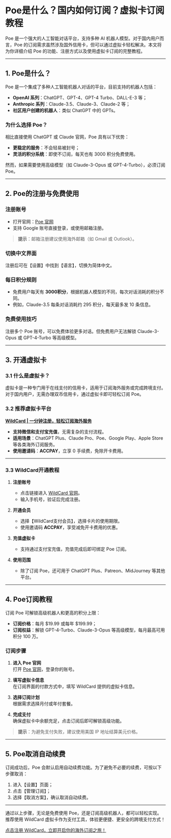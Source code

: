 # Poe是什么？国内如何订阅？虚拟卡订阅教程

Poe 是一个强大的人工智能对话平台，支持多种 AI 机器人模型。对于国内用户而言，Poe 的订阅需求虽然涉及国外信用卡，但可以通过虚拟卡轻松解决。本文将为你详细介绍 Poe 的功能、注册方式以及使用虚拟卡订阅的完整教程。

---

## 1. Poe是什么？

Poe 是一个集成了多种人工智能机器人对话的平台，目前支持的机器人包括：

- **OpenAI 系列**：ChatGPT、GPT-4、GPT-4 Turbo、DALL-E-3 等；
- **Anthropic 系列**：Claude-3.5、Claude-3、Claude-2 等；
- **社区用户创建的机器人**：类似 ChatGPT 中的 GPTs。

### 为什么选择 Poe？

相比直接使用 ChatGPT 或 Claude 官网，Poe 具有以下优势：

- **更稳定的服务**：不会轻易被封号；
- **灵活的积分系统**：即使不订阅，每天也有 3000 积分免费使用。

然而，如果需要使用高级模型（如 Claude-3-Opus 或 GPT-4-Turbo），必须订阅 Poe。

---

## 2. Poe的注册与免费使用

### 注册账号

- 打开官网：[Poe 官网](https://poe.com/)  
- 支持 Google 账号直接登录，或使用邮箱注册。

> **提示**：邮箱注册建议使用海外邮箱（如 Gmail 或 Outlook）。

### 切换中文界面

注册后可在【设置】中找到【语言】，切换为简体中文。

### 每日积分规则

- 免费用户每天有 **3000积分**，根据机器人模型的不同，每次对话消耗的积分不同。
- 例如，Claude-3.5 每条对话消耗约 295 积分，每天最多发 10 条信息。

### 免费使用技巧

注册多个 Poe 账号，可以免费体验更多对话。但免费用户无法解锁 Claude-3-Opus 或 GPT-4-Turbo 等高级模型。

---

## 3. 开通虚拟卡

### 3.1 什么是虚拟卡？

虚拟卡是一种专门用于在线支付的信用卡，适用于订阅海外服务或完成跨境支付。对于国内用户，无需办理双币信用卡，通过虚拟卡即可轻松订阅 Poe。

### 3.2 推荐虚拟卡平台

[**WildCard | 一分钟注册，轻松订阅海外服务**](https://bit.ly/bewildcard)  

- **支持微信和支付宝充值**，无需复杂的支付流程。
- **适用场景**：ChatGPT Plus、Claude Pro、Poe、Google Play、Apple Store 等各类海外订阅服务。
- **使用邀请码**：**ACCPAY**，立享 0 手续费，免除开卡费用。

---

### 3.3 WildCard开通教程

1. **注册账号**  
   - 点击链接进入 [WildCard 官网](https://bit.ly/bewildcard)。  
   - 输入手机号，验证后完成注册。

2. **开通会员**  
   - 选择【WildCard支付会员】，选择卡片的使用期限。  
   - 使用邀请码 **ACCPAY**，享受减免开卡费用的优惠。

3. **充值虚拟卡**  
   - 支持通过支付宝充值，充值完成后即可绑定 Poe 订阅。

4. **使用范围**  
   - 除了订阅 Poe，还可用于 ChatGPT Plus、Patreon、MidJourney 等其他平台。

---

## 4. Poe订阅教程

订阅 Poe 可解锁高级机器人和更高的积分上限：

- **订阅价格**：每月 $19.99 或每年 $199.99；
- **订阅权益**：解锁 GPT-4-Turbo、Claude-3-Opus 等高级模型，每月最高可用积分 100 万。

### 订阅步骤

1. **进入 Poe 官网**  
   打开 [Poe 官网](https://poe.com/)，登录你的账号。

2. **填写虚拟卡信息**  
   在订阅界面的付款方式中，填写 WildCard 提供的虚拟卡信息。

3. **选择订阅计划**  
   根据需求选择月付或年付套餐。

4. **完成支付**  
   确保虚拟卡中余额充足，点击订阅后即可解锁高级功能。

> **提示**：为避免支付失败，建议使用美国 IP 地址结算美元价格。

---

## 5. Poe取消自动续费

订阅成功后，Poe 会默认启用自动续费功能。为了避免不必要的续费，可按以下步骤取消：

1. 进入【设置】页面；
2. 点击【管理订阅】；
3. 选择【取消方案】，确认取消自动续费。

---

通过以上步骤，无论是免费使用 Poe，还是订阅高级机器人，都可以轻松实现。推荐使用 WildCard 虚拟卡作为支付工具，体验更便捷、更安全的跨境支付方式！

[点击注册 WildCard，立即开启你的海外订阅之旅！](https://bit.ly/bewildcard)
